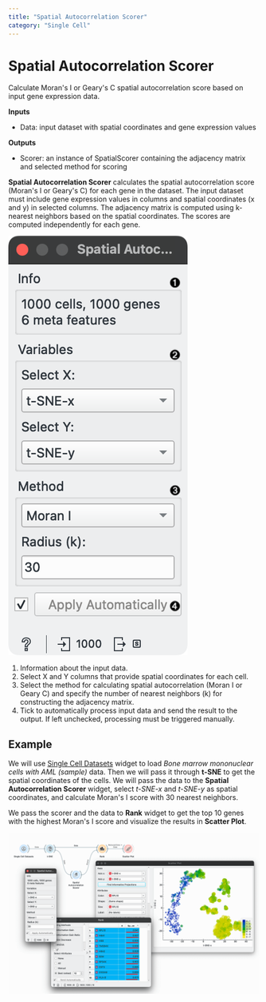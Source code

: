 ```yaml
---
title: "Spatial Autocorrelation Scorer"
category: "Single Cell"
---
```

Spatial Autocorrelation Scorer
==============================

Calculate Moran's I or Geary's C spatial autocorrelation score based on input gene expression data.

**Inputs**

- Data: input dataset with spatial coordinates and gene expression values

**Outputs**

- Scorer: an instance of SpatialScorer containing the adjacency matrix and selected method for scoring

**Spatial Autocorrelation Scorer** calculates the spatial autocorrelation score (Moran's I or Geary's C) for each gene in the dataset. The input dataset must include gene expression values in columns and spatial coordinates (x and y) in selected columns. The adjacency matrix is computed using k-nearest neighbors based on the spatial coordinates. The scores are computed independently for each gene.

![](/widget-catalog/single-cell/images/SpatialAutocorrelation-stamped.png)


1. Information about the input data.
2. Select X and Y columns that provide spatial coordinates for each cell.
3. Select the method for calculating spatial autocorrelation (Moran I or Geary C) and specify the number of nearest neighbors (k) for constructing the adjacency matrix.
4. Tick to automatically process input data and send the result to the output. If left unchecked, processing must be triggered manually.

Example
-------

We will use [Single Cell Datasets](/widget-catalog/single-cell/single_cell_datasets) widget to load *Bone marrow mononuclear cells with AML (sample)* data. Then we will pass it through **t-SNE** to get the spatial coordinates of the cells. We will pass the data to the **Spatial Autocorrelation Scorer** widget, select *t-SNE-x* and *t-SNE-y* as spatial coordinates, and calculate Moran's I score with 30 nearest neighbors.

We pass the scorer and the data to **Rank** widget to get the top 10 genes with the highest Moran's I score and visualize the results in **Scatter Plot**.

![](/widget-catalog/single-cell/images/SpatialAutocorrelation-Example.png)